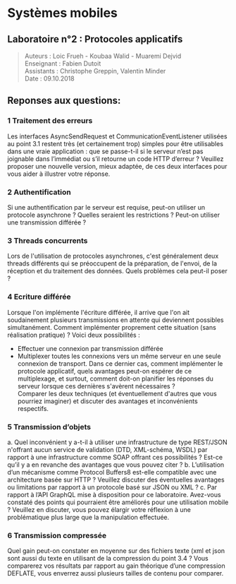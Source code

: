 # Systèmes mobiles
## Laboratoire n°2 : Protocoles applicatifs

> Auteurs : Loic Frueh - Koubaa Walid - Muaremi Dejvid  
> Enseignant : Fabien Dutoit  
> Assistants : Christophe Greppin, Valentin Minder  
> Date : 09.10.2018

## Reponses aux questions:

### 1 Traitement des erreurs
Les interfaces AsyncSendRequest et CommunicationEventListener utilisées au point 3.1 restent très (et certainement trop) simples pour être utilisables dans une vraie application : que se passe-t-il si le serveur n’est pas joignable dans l’immédiat ou s’il retourne un code HTTP d’erreur ? Veuillez proposer une nouvelle version, mieux adaptée, de ces deux interfaces pour vous aider à illustrer votre réponse.  

### 2 Authentification
Si une authentification par le serveur est requise, peut-on utiliser un protocole asynchrone ? Quelles seraient les restrictions ? Peut-on utiliser une transmission différée ?  


### 3 Threads concurrents
Lors de l'utilisation de protocoles asynchrones, c'est généralement deux threads différents qui se préoccupent de la préparation, de l'envoi, de la réception et du traitement des données. Quels problèmes cela peut-il poser ?  


### 4 Ecriture différée
Lorsque l'on implémente l'écriture différée, il arrive que l'on ait soudainement plusieurs transmissions en attente qui deviennent possibles simultanément. Comment implémenter proprement cette situation (sans réalisation pratique) ? Voici deux possibilités :
- Effectuer une connexion par transmission différée  
- Multiplexer toutes les connexions vers un même serveur en une seule connexion de transport. Dans ce dernier cas, comment implémenter le protocole applicatif, quels avantages peut-on
espérer de ce multiplexage, et surtout, comment doit-on planifier les réponses du serveur
lorsque ces dernières s'avèrent nécessaires ?  
Comparer les deux techniques (et éventuellement d'autres que vous pourriez imaginer) et discuter des avantages et inconvénients respectifs.  


### 5 Transmission d’objets
a. Quel inconvénient y a-t-il à utiliser une infrastructure de type REST/JSON n'offrant aucun
service de validation (DTD, XML-schéma, WSDL) par rapport à une infrastructure comme SOAP offrant ces possibilités ? Est-ce qu’il y a en revanche des avantages que vous pouvez citer ?
b. L’utilisation d’un mécanisme comme Protocol Buffers8 est-elle compatible avec une architecture basée sur HTTP ? Veuillez discuter des éventuelles avantages ou limitations par rapport à un protocole basé sur JSON ou XML ?
c. Par rapport à l’API GraphQL mise à disposition pour ce laboratoire. Avez-vous constaté des points qui pourraient être améliorés pour une utilisation mobile ? Veuillez en discuter, vous pouvez élargir votre réflexion à une problématique plus large que la manipulation effectuée.  



### 6 Transmission compressée
Quel gain peut-on constater en moyenne sur des fichiers texte (xml et json sont aussi du texte en utilisant de la compression du point 3.4 ? Vous comparerez vos résultats par rapport au gain théorique d’une compression DEFLATE, vous enverrez aussi plusieurs tailles de contenu pour comparer.  